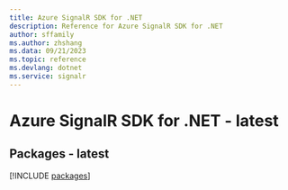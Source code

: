 ```yaml
---
title: Azure SignalR SDK for .NET
description: Reference for Azure SignalR SDK for .NET
author: sffamily
ms.author: zhshang
ms.data: 09/21/2023
ms.topic: reference
ms.devlang: dotnet
ms.service: signalr
---
```

# Azure SignalR SDK for .NET - latest
## Packages - latest
[!INCLUDE [packages](signalr-index.md)]